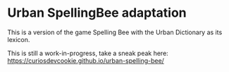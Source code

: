 # Urban SpellingBee adaptation

This is a version of the game Spelling Bee with the Urban Dictionary as its lexicon.


This is still a work-in-progress, take a sneak peak here: https://curiosdevcookie.github.io/urban-spelling-bee/

